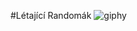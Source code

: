 #Létající Randomák
![giphy](https://user-images.githubusercontent.com/119569913/204993243-57a0e17a-58da-46c5-a505-6462ba5d61e8.gif)
